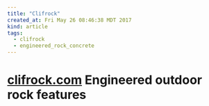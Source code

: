 ```yaml
---
title: "Clifrock"
created_at: Fri May 26 08:46:38 MDT 2017
kind: article
tags:
  - clifrock
  - engineered_rock_concrete
---
```


<h1>
  <a href="http://clifrock.com/" target="_blank">clifrock.com</a>
  Engineered outdoor rock features
</h1>

<!--
html boilerplate
<a href="" target="_blank"></a>
<a name=""></a>
<img src="" width="400px">
<ul>
  <li></li>
</ul>
<pre>
</pre>
<pre><code>
</code></pre>
<math xmlns='http://www.w3.org/1998/Math/MathML' display='block'>
</math>
-->

